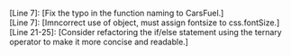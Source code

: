 [Line 7]: [Fix the typo in the function naming to CarsFuel.]  
[Line 7]: [Imncorrect use of object, must assign fontsize to css.fontSize.]  
[Line 21-25]: [Consider refactoring the if/else statement using the ternary operator to make it more concise and readable.]  